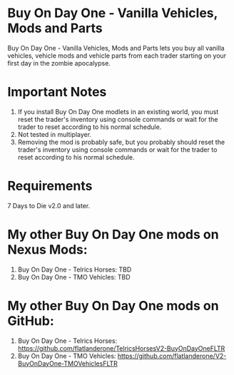 # Buy On Day One - Vanilla Vehicles, Mods and Parts

Buy On Day One - Vanilla Vehicles, Mods and Parts lets you buy all vanilla vehicles, vehicle mods and vehicle parts from each trader starting on your first day in the zombie apocalypse. 

# Important Notes 
1. If you install Buy On Day One modlets in an existing world, you must reset the trader's inventory using console commands or wait for the trader to reset according to his normal schedule.
2. Not tested in multiplayer.
3. Removing the mod is probably safe, but you probably should reset the trader's inventory using console commands or wait for the trader to reset according to his normal schedule.

# Requirements
 7 Days to Die v2.0 and later.

# My other Buy On Day One mods on Nexus Mods:
1. Buy On Day One - Telrics Horses: TBD
2. Buy On Day One - TMO Vehicles: TBD

# My other Buy On Day One mods on GitHub:
1. Buy On Day One - Telrics Horses: https://github.com/flatlanderone/TelricsHorsesV2-BuyOnDayOneFLTR
2. Buy On Day One - TMO Vehicles: https://github.com/flatlanderone/V2-BuyOnDayOne-TMOVehiclesFLTR

